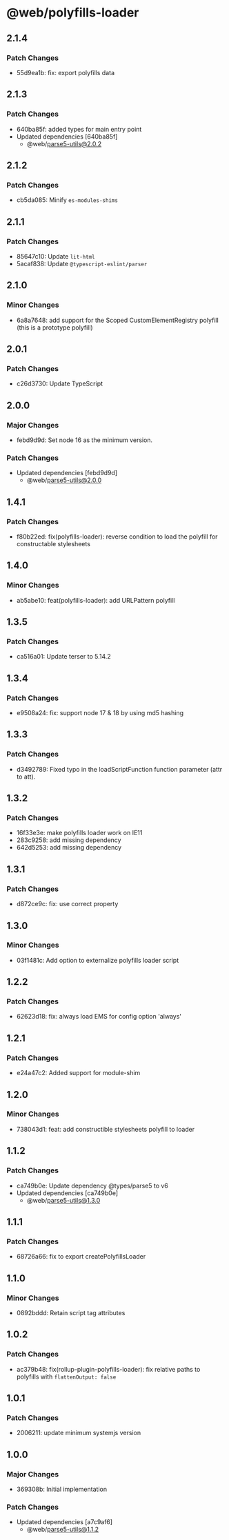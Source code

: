 # @web/polyfills-loader

## 2.1.4

### Patch Changes

- 55d9ea1b: fix: export polyfills data

## 2.1.3

### Patch Changes

- 640ba85f: added types for main entry point
- Updated dependencies [640ba85f]
  - @web/parse5-utils@2.0.2

## 2.1.2

### Patch Changes

- cb5da085: Minify `es-modules-shims`

## 2.1.1

### Patch Changes

- 85647c10: Update `lit-html`
- 5acaf838: Update `@typescript-eslint/parser`

## 2.1.0

### Minor Changes

- 6a8a7648: add support for the Scoped CustomElementRegistry polyfill (this is a prototype polyfill)

## 2.0.1

### Patch Changes

- c26d3730: Update TypeScript

## 2.0.0

### Major Changes

- febd9d9d: Set node 16 as the minimum version.

### Patch Changes

- Updated dependencies [febd9d9d]
  - @web/parse5-utils@2.0.0

## 1.4.1

### Patch Changes

- f80b22ed: fix(polyfills-loader): reverse condition to load the polyfill for constructable stylesheets

## 1.4.0

### Minor Changes

- ab5abe10: feat(polyfills-loader): add URLPattern polyfill

## 1.3.5

### Patch Changes

- ca516a01: Update terser to 5.14.2

## 1.3.4

### Patch Changes

- e9508a24: fix: support node 17 & 18 by using md5 hashing

## 1.3.3

### Patch Changes

- d3492789: Fixed typo in the loadScriptFunction function parameter (attr to att).

## 1.3.2

### Patch Changes

- 16f33e3e: make polyfills loader work on IE11
- 283c9258: add missing dependency
- 642d5253: add missing dependency

## 1.3.1

### Patch Changes

- d872ce9c: fix: use correct property

## 1.3.0

### Minor Changes

- 03f1481c: Add option to externalize polyfills loader script

## 1.2.2

### Patch Changes

- 62623d18: fix: always load EMS for config option 'always'

## 1.2.1

### Patch Changes

- e24a47c2: Added support for module-shim

## 1.2.0

### Minor Changes

- 738043d1: feat: add constructible stylesheets polyfill to loader

## 1.1.2

### Patch Changes

- ca749b0e: Update dependency @types/parse5 to v6
- Updated dependencies [ca749b0e]
  - @web/parse5-utils@1.3.0

## 1.1.1

### Patch Changes

- 68726a66: fix to export createPolyfillsLoader

## 1.1.0

### Minor Changes

- 0892bddd: Retain script tag attributes

## 1.0.2

### Patch Changes

- ac379b48: fix(rollup-plugin-polyfills-loader): fix relative paths to polyfills with `flattenOutput: false`

## 1.0.1

### Patch Changes

- 2006211: update minimum systemjs version

## 1.0.0

### Major Changes

- 369308b: Initial implementation

### Patch Changes

- Updated dependencies [a7c9af6]
  - @web/parse5-utils@1.1.2

